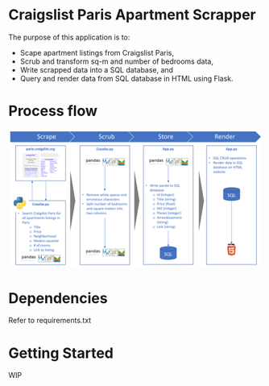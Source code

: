 # Craigslist Paris Apartment Scrapper
The purpose of this application is to:
- Scape apartment listings from Craigslist Paris,
- Scrub and transform sq-m and number of bedrooms data,
- Write scrapped data into a SQL database, and
- Query and render data from SQL database in HTML using Flask.

# Process flow
![Design Pattern](application/templates/Scraper-Process-Flow.PNG)

# Dependencies
Refer to requirements.txt

# Getting Started
WIP
